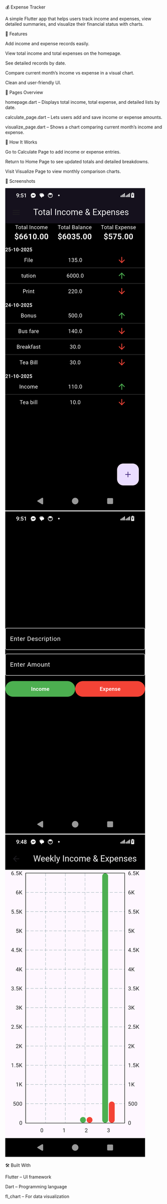 💰 Expense Tracker

A simple Flutter app that helps users track income and expenses, view detailed summaries, and visualize their financial status with charts.

📱 Features

Add income and expense records easily.

View total income and total expenses on the homepage.

See detailed records by date.

Compare current month’s income vs expense in a visual chart.

Clean and user-friendly UI.

🧩 Pages Overview

homepage.dart – Displays total income, total expense, and detailed lists by date.

calculate_page.dart – Lets users add and save income or expense amounts.

visualize_page.dart – Shows a chart comparing current month’s income and expense.

🧠 How It Works

Go to Calculate Page to add income or expense entries.

Return to Home Page to see updated totals and detailed breakdowns.

Visit Visualize Page to view monthly comparison charts.

📸 Screenshots

![Home Page](https://github.com/Prottoy-01/Expense_Tracker/blob/35cec904b43683a7d2cd3a7883f847a246683b9a/Screenshots/Screenshot_20251027-095148.png)
![Calculate Page](https://github.com/Prottoy-01/Expense_Tracker/blob/35cec904b43683a7d2cd3a7883f847a246683b9a/Screenshots/Screenshot_20251027-095156.png)
![Visualize Page](https://github.com/Prottoy-01/Expense_Tracker/blob/35cec904b43683a7d2cd3a7883f847a246683b9a/Screenshots/Screenshot_20251027-094847.png)

🛠 Built With

Flutter – UI framework

Dart – Programming language

fl_chart – For data visualization 
